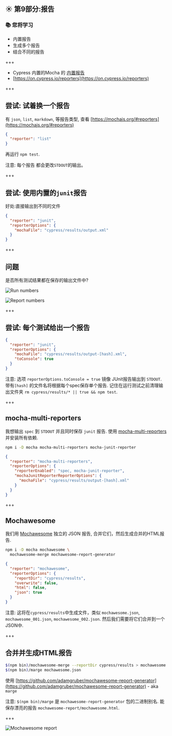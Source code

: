 ## ☀️ 第9部分:报告

### 📚 您将学习

- 内置报告
- 生成多个报告
- 结合不同的报告

+++

- Cypress 内置的Mocha 的 [内置报告](https://mochajs.org/#reporters)  
- [https://on.cypress.io/reporters](https://on.cypress.io/reporters)

+++

## 尝试: 试着换一个报告

有 `json`, `list`, `markdown`, 等报告类型, 查看 [https://mochajs.org/#reporters](https://mochajs.org/#reporters)

```json
{
  "reporter": "list"
}
```

再运行 `npm test`.

注意:
每个报告 都会更改`STDOUT`的输出。

+++

## 尝试: 使用内置的`junit`报告

好处:直接输出到不同的文件

```json
{
  "reporter": "junit",
  "reporterOptions": {
    "mochaFile": "cypress/results/output.xml"
  }
}
```

+++

## 问题

是否所有测试结果都在保存的输出文件中?

![Run numbers](./img/test-run.png)

![Report numbers](./img/junit-output.png)

+++

## 尝试: 每个测试给出一个报告

```json
{
  "reporter": "junit",
  "reporterOptions": {
    "mochaFile": "cypress/results/output-[hash].xml",
    "toConsole": true
  }
}
```

注意:
选项 `reporterOptions.toConsole = true` 镜像 JUnit报告输出到 `STDOUT`.
带有`[hash]` 的文件名将根据每个spec保存单个报告. 记住在运行测试之前清理输出文件夹 `rm cypress/results/* || true && npm test`.

+++

## mocha-multi-reporters

我想输出 `spec` 到 `STDOUT` 并且同时保存  `junit` 报告. 使用 [mocha-multi-reporters](https://github.com/stanleyhlng/mocha-multi-reporters) 并安装所有依赖.

```sh
npm i -D mocha mocha-multi-reporters mocha-junit-reporter
```

```json
{
  "reporter": "mocha-multi-reporters",
  "reporterOptions": {
    "reporterEnabled": "spec, mocha-junit-reporter",
    "mochaJunitReporterReporterOptions": {
      "mochaFile": "cypress/results/output-[hash].xml"
    }
  }
}
```

+++

## Mochawesome

我们用 [Mochawesome](https://github.com/adamgruber/mochawesome) 独立的 JSON 报告, 合并它们，然后生成合并的HTML报告.

```sh
npm i -D mocha mochawesome \
  mochawesome-merge mochawesome-report-generator
```

```json
{
  "reporter": "mochawesome",
  "reporterOptions": {
    "reportDir": "cypress/results",
    "overwrite": false,
    "html": false,
    "json": true
  }
}
```

注意:
这将在`cypress/results`中生成文件，类似 `mochawesome.json`, `mochawesome_001.json`, `mochawesome_002.json`. 然后我们需要将它们合并到一个JSON中.

+++

## 合并并生成HTML报告

```sh
$(npm bin)/mochawesome-merge --reportDir cypress/results > mochawesome.json
$(npm bin)/marge mochawesome.json
```

使用 [https://github.com/adamgruber/mochawesome-report-generator](https://github.com/adamgruber/mochawesome-report-generator) - aka `marge`

注意:
`$(npm bin)/marge` 是 `mochawesome-report-generator` 包的二进制别名. 能保存漂亮的报告 `mochawesome-report/mochawesome.html`.

+++

![Mochawesome report](./img/report.png)

